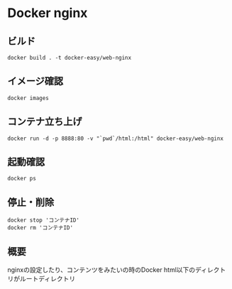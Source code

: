 # Docker nginx

## ビルド
```
docker build . -t docker-easy/web-nginx
```

## イメージ確認
```
docker images
```

## コンテナ立ち上げ
```
docker run -d -p 8888:80 -v "`pwd`/html:/html" docker-easy/web-nginx
```

## 起動確認
```
docker ps
```

## 停止・削除
```
docker stop 'コンテナID'
docker rm 'コンテナID'
```

## 概要
nginxの設定したり、コンテンツをみたいの時のDocker
html以下のディレクトリがルートディレクトリ
